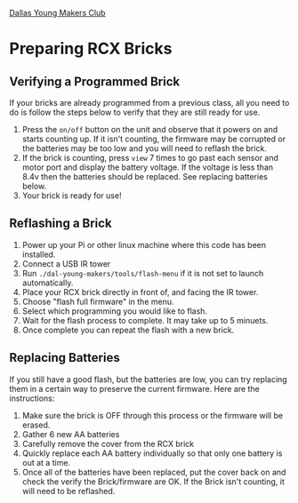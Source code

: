 [Dallas Young Makers Club](http://dallasyoungmakers.org/)

# Preparing RCX Bricks

## Verifying a Programmed Brick

If your bricks are already programmed from a previous class, all you need to do is follow the steps below to verify that they are still ready for use.

1. Press the `on/off` button on the unit and observe that it powers on and starts counting up.  If it isn't counting, the firmware may be corrupted or the batteries may be too low and you will need to reflash the brick.
2. If the brick is counting, press `view` 7 times to go past each sensor and motor port and display the battery voltage.  If the voltage is less than 8.4v then the batteries should be replaced.  See replacing batteries below.
3. Your brick is ready for use!

## Reflashing a Brick

1. Power up your Pi or other linux machine where this code has been installed.
2. Connect a USB IR tower
3. Run `./dal-young-makers/tools/flash-menu` if it is not set to launch automatically.
4. Place your RCX brick directly in front of, and facing the IR tower.
5. Choose "flash full firmware" in the menu.
6. Select which programming you would like to flash.
7. Wait for the flash process to complete.  It may take up to 5 minuets.
8. Once complete you can repeat the flash with a new brick.

## Replacing Batteries

If you still have a good flash, but the batteries are low, you can try replacing them in a certain way to preserve the current firmware. Here are the instructions:

1. Make sure the brick is OFF through this process or the firmware will be erased.
2. Gather 6 new AA batteries
3. Carefully remove the cover from the RCX brick
4. Quickly replace each AA battery individually so that only one battery is out at a time.
5. Once all of the batteries have been replaced, put the cover back on and check the verify the Brick/firmware are OK.  If the Brick isn't counting, it will need to be reflashed.
